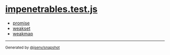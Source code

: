 # [impenetrables.test.js](../impenetrables.test.js)


- [promise](promise/promise.md)
- [weakset](weakset/weakset.md)
- [weakmap](weakmap/weakmap.md)

---

<sub>
  Generated by <a href="https://github.com/jsenv/core/tree/main/packages/tooling/snapshot">@jsenv/snapshot</a>
</sub>
